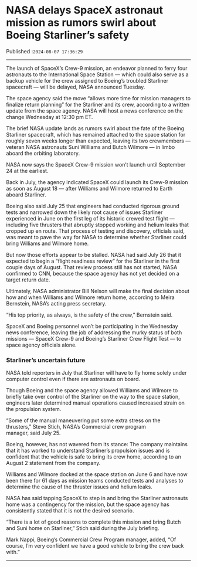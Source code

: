 # NASA delays SpaceX astronaut mission as rumors swirl about Boeing Starliner’s safety

Published :`2024-08-07 17:36:29`

---

The launch of SpaceX’s Crew-9 mission, an endeavor planned to ferry four astronauts to the International Space Station — which could also serve as a backup vehicle for the crew assigned to Boeing’s troubled Starliner spacecraft — will be delayed, NASA announced Tuesday.

The space agency said the move “allows more time for mission managers to finalize return planning” for the Starliner and its crew, according to a written update from the space agency. NASA will host a news conference on the change Wednesday at 12:30 pm ET.

The brief NASA update lands as rumors swirl about the fate of the Boeing Starliner spacecraft, which has remained attached to the space station for roughly seven weeks longer than expected, leaving its two crewmembers — veteran NASA astronauts Suni Williams and Butch Wilmore — in limbo aboard the orbiting laboratory.

NASA now says the SpaceX Crew-9 mission won’t launch until September 24 at the earliest.

Back in July, the agency indicated SpaceX could launch its Crew-9 mission as soon as August 18 — after Williams and Wilmore returned to Earth aboard Starliner.

Boeing also said July 25 that engineers had conducted rigorous ground tests and narrowed down the likely root cause of issues Starliner experienced in June on the first leg of its historic crewed test flight — including five thrusters that abruptly stopped working and helium leaks that cropped up en route. That process of testing and discovery, officials said, was meant to pave the way for NASA to determine whether Starliner could bring Williams and Wilmore home.

But now those efforts appear to be stalled. NASA had said July 26 that it expected to begin a “flight readiness review” for the Starliner in the first couple days of August. That review process still has not started, NASA confirmed to CNN, because the space agency has not yet decided on a target return date.

Ultimately, NASA administrator Bill Nelson will make the final decision about how and when Williams and Wilmore return home, according to Meira Bernstein, NASA’s acting press secretary.

“His top priority, as always, is the safety of the crew,” Bernstein said.

SpaceX and Boeing personnel won’t be participating in the Wednesday news conference, leaving the job of addressing the murky status of both missions — SpaceX Crew-9 and Boeing’s Starliner Crew Flight Test — to space agency officials alone.

### Starliner’s uncertain future

NASA told reporters in July that Starliner will have to fly home solely under computer control even if there are astronauts on board.

Though Boeing and the space agency allowed Williams and Wilmore to briefly take over control of the Starliner on the way to the space station, engineers later determined manual operations caused increased strain on the propulsion system.

“Some of the manual maneuvering put some extra stress on the thrusters,” Steve Stich, NASA’s Commercial crew program manager, said July 25.

Boeing, however, has not wavered from its stance: The company maintains that it has worked to understand Starliner’s propulsion issues and is confident that the vehicle is safe to bring its crew home, according to an August 2 statement from the company.

Williams and Wilmore docked at the space station on June 6 and have now been there for 61 days as mission teams conducted tests and analyses to determine the cause of the thruster issues and helium leaks.

NASA has said tapping SpaceX to step in and bring the Starliner astronauts home was a contingency for the mission, but the space agency has consistently stated that it is not the desired scenario.

“There is a lot of good reasons to complete this mission and bring Butch and Suni home on Starliner,” Stich said during the July briefing.

Mark Nappi, Boeing’s Commercial Crew Program manager, added, “Of course, I’m very confident we have a good vehicle to bring the crew back with.”

---


